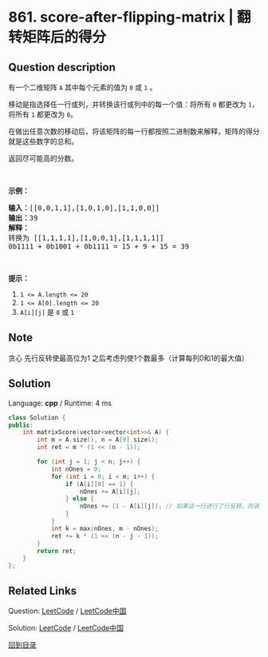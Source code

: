 ﻿# 861. score-after-flipping-matrix | 翻转矩阵后的得分

## Question description

<!--If you want to use the English description, use <p>You are given an <code>m x n</code> binary matrix <code>grid</code>.</p>

<p>A <strong>move</strong> consists of choosing any row or column and toggling each value in that row or column (i.e., changing all <code>0</code>&#39;s to <code>1</code>&#39;s, and all <code>1</code>&#39;s to <code>0</code>&#39;s).</p>

<p>Every row of the matrix is interpreted as a binary number, and the <strong>score</strong> of the matrix is the sum of these numbers.</p>

<p>Return <em>the highest possible <strong>score</strong> after making any number of <strong>moves</strong> (including zero moves)</em>.</p>

<p>&nbsp;</p>
<p><strong>Example 1:</strong></p>
<img alt="" src="https://assets.leetcode.com/uploads/2021/07/23/lc-toogle1.jpg" style="width: 500px; height: 299px;" />
<pre>
<strong>Input:</strong> grid = [[0,0,1,1],[1,0,1,0],[1,1,0,0]]
<strong>Output:</strong> 39
<strong>Explanation:</strong> 0b1111 + 0b1001 + 0b1111 = 15 + 9 + 15 = 39
</pre>

<p><strong>Example 2:</strong></p>

<pre>
<strong>Input:</strong> grid = [[0]]
<strong>Output:</strong> 1
</pre>

<p>&nbsp;</p>
<p><strong>Constraints:</strong></p>

<ul>
	<li><code>m == grid.length</code></li>
	<li><code>n == grid[i].length</code></li>
	<li><code>1 &lt;= m, n &lt;= 20</code></li>
	<li><code>grid[i][j]</code> is either <code>0</code> or <code>1</code>.</li>
</ul>
 instead-->
<p>有一个二维矩阵&nbsp;<code>A</code> 其中每个元素的值为&nbsp;<code>0</code>&nbsp;或&nbsp;<code>1</code>&nbsp;。</p>

<p>移动是指选择任一行或列，并转换该行或列中的每一个值：将所有 <code>0</code> 都更改为 <code>1</code>，将所有 <code>1</code> 都更改为 <code>0</code>。</p>

<p>在做出任意次数的移动后，将该矩阵的每一行都按照二进制数来解释，矩阵的得分就是这些数字的总和。</p>

<p>返回尽可能高的分数。</p>

<p>&nbsp;</p>

<ol>
</ol>

<p><strong>示例：</strong></p>

<pre><strong>输入：</strong>[[0,0,1,1],[1,0,1,0],[1,1,0,0]]
<strong>输出：</strong>39
<strong>解释：
</strong>转换为 [[1,1,1,1],[1,0,0,1],[1,1,1,1]]
0b1111 + 0b1001 + 0b1111 = 15 + 9 + 15 = 39</pre>

<p>&nbsp;</p>

<p><strong>提示：</strong></p>

<ol>
	<li><code>1 &lt;= A.length &lt;= 20</code></li>
	<li><code>1 &lt;= A[0].length &lt;= 20</code></li>
	<li><code>A[i][j]</code>&nbsp;是&nbsp;<code>0</code> 或&nbsp;<code>1</code></li>
</ol>


## Note

贪心   先行反转使最高位为1   之后考虑列使1个数最多（计算每列0和1的最大值）


## Solution

Language: **cpp**  /  Runtime: 4 ms

```cpp
class Solution {
public:
    int matrixScore(vector<vector<int>>& A) {
        int m = A.size(), n = A[0].size();
        int ret = m * (1 << (n - 1));

        for (int j = 1; j < n; j++) {
            int nOnes = 0;
            for (int i = 0; i < m; i++) {
                if (A[i][0] == 1) {
                    nOnes += A[i][j];
                } else {
                    nOnes += (1 - A[i][j]); // 如果这一行进行了行反转，则该元素的实际取值为 1 - A[i][j]
                }
            }
            int k = max(nOnes, m - nOnes);
            ret += k * (1 << (n - j - 1));
        }
        return ret;
    }
};

```



## Related Links

Question: [LeetCode](https://leetcode.com/problems/score-after-flipping-matrix/description/)  /  [LeetCode中国](https://leetcode-cn.com/problems/score-after-flipping-matrix/description/)

Solution: [LeetCode](https://leetcode.com/articles/score-after-flipping-matrix/)  /  [LeetCode中国](https://leetcode-cn.com/articles/score-after-flipping-matrix/)

[回到目录](../README.md)